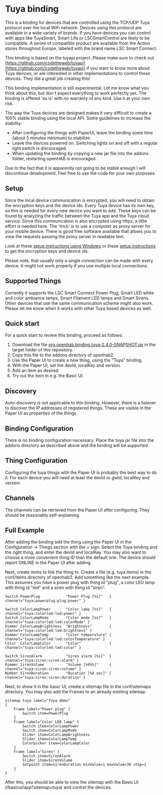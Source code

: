 # Tuya binding

This is a binding for devices that are controlled using the TCP/UDP Tuya protocol over the local WiFi network. Devices using this protocol are available in a wide variety of brands. If you have devices you can control with apps like TuyaSmart, Smart Life or LSCSmartControl are likely to be compatible.
A series of compatible product are available from the Action stores throughout Europe, labeled with the brand name LSC Smart Connect. 

This binding is based on the tuyapi project. Please make sure to check out [https://github.com/codetheweb/tuyapi](https://github.com/codetheweb/tuyapi) if you want to know more about Tuya devices, or are interested in other implementations to control these devices. They did a great job creating this! 

This binding implementation is still experimental. Let me know what you think about this, but don't expect everything to work perfectly yet. The binding is offered 'as is' with no warranty of any kind. Use it at your own risk. 

The way the Tuya devices are designed makes it very difficult to create a 100% stable binding using the local API. Some guidelines to increase the stability:

- After configuring the things with PaperUI, leave the binding some time (about 5 minutes minimum) to stabilize.
- Leave the devices powered on. Switching lights on and off with a regular light switch is discouraged.
- When updating the binding by copying a new jar file into the addons folder, restarting openHAB is encouraged.

Due to the fact that it is apparently not going to be stable enough I will discontinue development. Feel free to
use the code for your own purposes. 
 

## Setup

Since the local device communication is encrypted, you will need to obtain the encryption keys and the device ids. Every Tuya device has its own key, so this is needed for every new device you want to add. These keys can be found by analyzing the traffic between the Tuya app and the Tuya cloud service. Since this communication is also encrypted using https, a little effort is needed here. The 'trick' is to use a computer as proxy server for your mobile device. There is good free software available that allows you to view the requests passing the proxy server in readable text.

Look at these [setup instructions using Windows](http://www.htgsd.com/information-technology/apple/homekit/how-to-capture-tuya-lan-homebridge-device-devid-and-key-on-windows-10/) or these [setup instructions](https://github.com/codetheweb/tuyapi/blob/master/docs/SETUP.md) to get the encryption keys and device ids. 

Please note, that usually only a single connection can be made with every device. It might not work properly if you use multiple local connections.

## Supported Things

Currently it supports the LSC Smart Connect Power Plug,  Smart LED white and color ambiance lamps, Smart Filament LED lamps and Smart Sirens. Other devices that use the same communication scheme might also work. Please let me know when it works with other Tuya based devices as well.

## Quick start

For a quick start to review this binding, proceed as follows:

1. Download the file [org.openhab.binding.tuya-2.4.0-SNAPSHOT.jar](https://github.com/wvissers/openhab2-addons-tuya/raw/master/target/org.openhab.binding.tuya-2.4.0-SNAPSHOT.jar) in the target folder of this repository.
2. Copy this file to the addons directory of openhab2.
3. Use the Paper UI to create a new thing, using the "Tuya" binding.
4. With the Paper UI, set the devId, localKey and version. 
5. Add an item as desired.
6. Try out the item in e.g. the Basic UI.

## Discovery

Auto-discovery is not applicable to this binding. However, there is a listener to discover the IP addresses of registered things. These are visible in the Paper UI as properties of the things.

## Binding Configuration

There is no binding configuration necessary. Place the tuya jar file into the addons directory as described above and the binding will be supported.

## Thing Configuration

Configuring the tuya things with the Paper UI is probably the best way to do it. For each device you will need at least the devId or gwId, localKey and version.

## Channels

The channels can be retrieved from the Paper UI after configuring. They should be reasonably self-explaining.


## Full Example

After adding the binding add the thing using the Paper UI in the Configuration -> Things section with the + sign. Select the Tuya binding and the right thing, and enter the devId and localKey. You may also want to choose a more convenient thing ID than the default one. The device should report ONLINE in the Paper UI after adding. 

Next, create items to link the thing to. Create a file (e.g. tuya.items) in the conf/items directory of openhab2. Add something like the next example. This assumes you have a power plug with thing id "plug", a color LED lamp with thing id "led" and a siren with thing id "siren".

```
Switch PowerPlug            "Power Plug [%s]"   { channel="tuya:powerplug:plug:power" }

Switch ColorLampPower       "Color lamp [%s]"   { channel="tuya:colorled:led:power" }
Switch ColorLampMode        "Color mode [%s]"   { channel="tuya:colorled:led:colorMode" }
Dimmer ColorLampBrightness  "Brightness"        { channel="tuya:colorled:led:brightness" }
Dimmer ColorLampTemp        "Color temperature" { channel="tuya:colorled:led:colorTemperature" }
Color  ColorLampColor       "Color"             { channel="tuya:colorled:led:color" }

Switch SirenAlarm           "Siren alarm [%s]"  { channel="tuya:siren:siren:alarm" }
Dimmer SirenVolume          "Volume [%d%%]"     { channel="tuya:siren:siren:volume" }
Number SirenDuration        "Duration [%d sec]" { channel="tuya:siren:siren:duration" }

```

Next, to show it in the basic UI, create a sitemap file in the conf/sitemaps directory. You may also add the Frames to an already existing sitemap.

```
sitemap tuya label="Tuya demo"
{
    Frame label="Power plug" {
        Switch item=PowerPlug
    }
    Frame label="Color LED lamp" {
        Switch item=ColorLampPower
        Switch item=ColorLampMode
        Slider item=ColorLampBrightness
        Slider item=ColorLampTemp
        Colorpicker item=ColorLampColor
    }
    Frame label="Siren" {
        Switch item=SirenAlarm
        Slider item=SirenVolume
        Setpoint item=SirenDuration minValue=1 maxValue=30 step=1
    }
}
```

After this, you should be able to view the sitemap with the Basic UI (/basicui/app?sitemap=tuya) and control the devices. 
